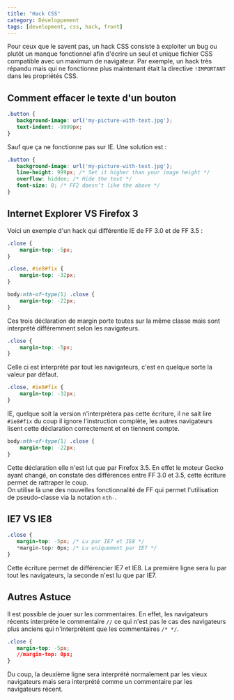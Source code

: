 ```yaml
---
title: "Hack CSS"
category: Développement
tags: [development, css, hack, front]
---
```

Pour ceux que le savent pas, un hack CSS consiste à exploiter un bug ou plutôt un manque fonctionnel afin d'écrire un 
seul et unique fichier CSS compatible avec un maximum de navigateur. Par exemple, un hack très répandu mais qui ne 
fonctionne plus maintenant était la directive `!IMPORTANT` dans les propriétés CSS.

## Comment effacer le texte d'un bouton

``` css
.button {
   background-image: url('my-picture-with-text.jpg');
   text-indent: -9999px;
}
``` 
Sauf que ça ne fonctionne pas sur IE. Une solution est :
``` css
.button {
   background-image: url('my-picture-with-text.jpg');
   line-height: 999px; /* Set it higher than your image height */
   overflow: hidden; /* Hide the text */
   font-size: 0; /* FF2 doesn’t like the above */
}
``` 

## Internet Explorer VS Firefox 3
Voici un exemple d'un hack qui différentie IE de FF 3.0 et de FF 3.5 :

``` css
.close {
	margin-top: -5px;
}

.close, #ie8#fix {
	margin-top: -32px;
}

body:nth-of-type(1) .close {
	margin-top: -22px;
}
``` 

Ces trois déclaration de margin porte toutes sur la même classe mais sont interprété différemment selon les navigateurs.

``` css
.close {
	margin-top: -5px;
}
``` 
Celle ci est interprété par tout les navigateurs, c'est en quelque sorte la valeur par défaut.

``` css
.close, #ie8#fix {
	margin-top: -32px;
}
``` 

IE, quelque soit la version n'interprètera pas cette écriture, il ne sait lire `#ie8#fix` du coup il ignore l'instruction 
complète, les autres navigateurs lisent cette déclaration correctement et en tiennent compte.

``` css
body:nth-of-type(1) .close {
	margin-top: -22px;
}
``` 

Cette déclaration elle n'est lut que par Firefox 3.5. En effet le moteur Gecko ayant changé, on constate des différences 
entre FF 3.0 et 3.5, cette écriture permet de rattraper le coup.<br/>
On utilise là une des nouvelles fonctionnalité de FF qui permet l'utilisation de pseudo-classe via la notation `nth-`.

## IE7 VS IE8

``` css
.close {
   margin-top: -5px; /* Lu par IE7 et IE8 */
   *margin-top: 0px; /* Lu uniquement par IE7 */
}
``` 

Cette écriture permet de différencier IE7 et IE8. La première ligne sera lu par tout les navigateurs, la seconde n'est 
lu que par IE7.

## Autres Astuce
Il est possible de jouer sur les commentaires. En effet, les navigateurs récents interprète le commentaire `//` ce qui 
n'est pas le cas des navigateurs plus anciens qui n'interprètent que les commentaires `/* */`.

``` css
.close {
   margin-top: -5px;
   //margin-top: 0px;
}
``` 

Du coup, la deuxième ligne sera interprété normalement par les vieux navigateurs mais sera interprété comme un 
commentaire par les navigateurs récent.

<!-- --- tags: css -->